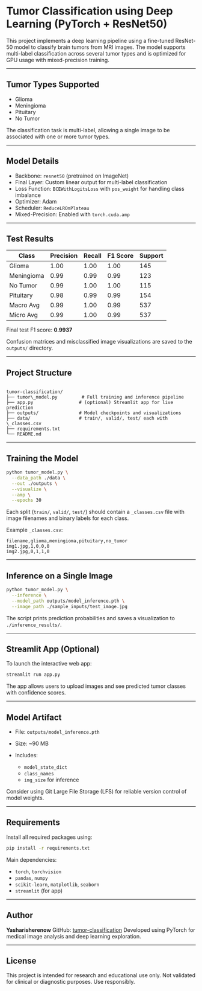 # Tumor Classification using Deep Learning (PyTorch + ResNet50)

This project implements a deep learning pipeline using a fine-tuned ResNet-50 model to classify brain tumors from MRI images. The model supports multi-label classification across several tumor types and is optimized for GPU usage with mixed-precision training.

---

## Tumor Types Supported

- Glioma
- Meningioma
- Pituitary
- No Tumor

The classification task is multi-label, allowing a single image to be associated with one or more tumor types.

---

## Model Details

- Backbone: `resnet50` (pretrained on ImageNet)
- Final Layer: Custom linear output for multi-label classification
- Loss Function: `BCEWithLogitsLoss` with `pos_weight` for handling class imbalance
- Optimizer: Adam
- Scheduler: `ReduceLROnPlateau`
- Mixed-Precision: Enabled with `torch.cuda.amp`

---

## Test Results

| Class        | Precision | Recall | F1 Score | Support |
|--------------|-----------|--------|----------|---------|
| Glioma       | 1.00      | 1.00   | 1.00     | 145     |
| Meningioma   | 0.99      | 0.99   | 0.99     | 123     |
| No Tumor     | 0.99      | 1.00   | 1.00     | 115     |
| Pituitary    | 0.98      | 0.99   | 0.99     | 154     |
| Macro Avg    | 0.99      | 1.00   | 0.99     | 537     |
| Micro Avg    | 0.99      | 1.00   | 0.99     | 537     |

Final test F1 score: **0.9937**

Confusion matrices and misclassified image visualizations are saved to the `outputs/` directory.

---

## Project Structure

```

tumor-classification/
├── tumor\_model.py         # Full training and inference pipeline
├── app.py                 # (optional) Streamlit app for live prediction
├── outputs/               # Model checkpoints and visualizations
├── data/                  # train/, valid/, test/ each with \_classes.csv
├── requirements.txt
└── README.md

````

---

## Training the Model

```bash
python tumor_model.py \
  --data_path ./data \
  --out ./outputs \
  --visualize \
  --amp \
  --epochs 30
````

Each split (`train/`, `valid/`, `test/`) should contain a `_classes.csv` file with image filenames and binary labels for each class.

Example `_classes.csv`:

```csv
filename,glioma,meningioma,pituitary,no_tumor
img1.jpg,1,0,0,0
img2.jpg,0,1,1,0
```

---

## Inference on a Single Image

```bash
python tumor_model.py \
  --inference \
  --model_path outputs/model_inference.pth \
  --image_path ./sample_inputs/test_image.jpg
```

The script prints prediction probabilities and saves a visualization to `./inference_results/`.

---

## Streamlit App (Optional)

To launch the interactive web app:

```bash
streamlit run app.py
```

The app allows users to upload images and see predicted tumor classes with confidence scores.

---

## Model Artifact

* File: `outputs/model_inference.pth`
* Size: \~90 MB
* Includes:

  * `model_state_dict`
  * `class_names`
  * `img_size` for inference

Consider using Git Large File Storage (LFS) for reliable version control of model weights.

---

## Requirements

Install all required packages using:

```bash
pip install -r requirements.txt
```

Main dependencies:

* `torch`, `torchvision`
* `pandas`, `numpy`
* `scikit-learn`, `matplotlib`, `seaborn`
* `streamlit` (for app)

---

## Author

**Yasharisherenow**
GitHub: [tumor-classification](https://github.com/yasharisherenow/tumor-classification)
Developed using PyTorch for medical image analysis and deep learning exploration.

---


## License

This project is intended for research and educational use only. Not validated for clinical or diagnostic purposes. Use responsibly.


